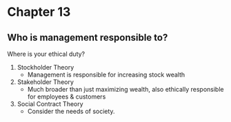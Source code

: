 # Chapter 13

## Who is management responsible to?

Where is your ethical duty?

1. Stockholder Theory
	- Management is responsible for increasing stock wealth
2. Stakeholder Theory
	- Much broader than just maximizing wealth, also ethically responsible for employees & customers
3. Social Contract Theory
	- Consider the needs of society.
